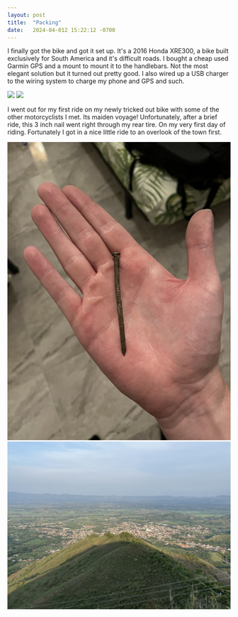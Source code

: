 ```yaml
---
layout: post
title:  "Packing"
date:   2024-04-012 15:22:12 -0700
---
```


I finally got the bike and got it set up. It's a 2016 Honda XRE300, a bike built exclusively for South America and it's difficult roads. I bought a cheap used Garmin GPS and a mount to mount it to the handlebars. Not the most elegant solution but it turned out pretty good. I also wired up a USB charger to the wiring system to charge my phone and GPS and such. 

![](/images/IMG_4601.jpeg)
![](/images/gps.jpeg)

I went out for my first ride on my newly tricked out bike with some of the other motorcyclists I met. Its maiden voyage! Unfortunately, after a brief ride, this 3 inch nail went right through my rear tire. On my very first day of riding. Fortunately I got in a nice little ride to an overlook of the town first.

![](/images/IMG_4598.jpeg)
![](/images/IMG_4594.jpeg)